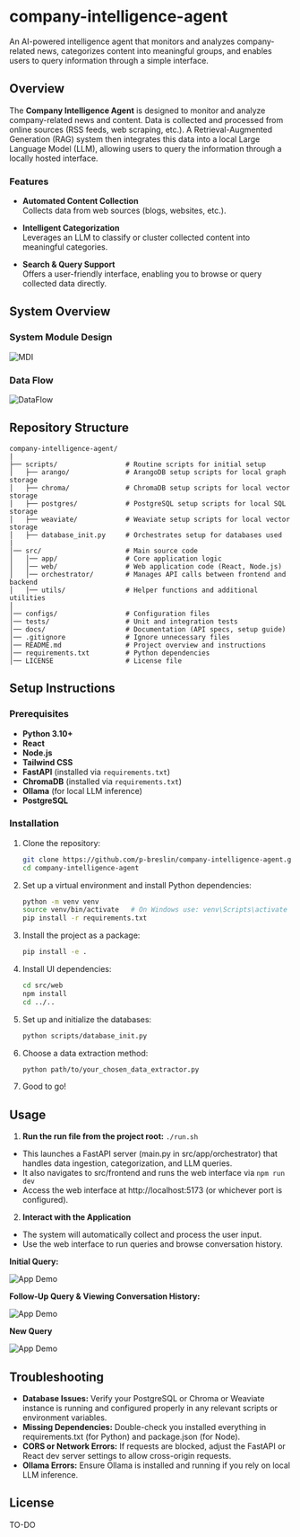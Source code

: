 # company-intelligence-agent

An AI-powered intelligence agent that monitors and analyzes company-related news, categorizes content into meaningful groups, and enables users to query information through a simple interface.

## Overview

The **Company Intelligence Agent** is designed to monitor and analyze company-related news and content. Data is collected and processed from online sources (RSS feeds, web scraping, etc.). A Retrieval-Augmented Generation (RAG) system then integrates this data into a local Large Language Model (LLM), allowing users to query the information through a locally hosted interface.

### Features

- **Automated Content Collection**  
  Collects data from web sources (blogs, websites, etc.).

- **Intelligent Categorization**  
  Leverages an LLM to classify or cluster collected content into meaningful categories.

- **Search & Query Support**  
  Offers a user-friendly interface, enabling you to browse or query collected data directly.

## System Overview

### System Module Design

![MDI](docs/diagrams/MDI.png)

### Data Flow

![DataFlow](docs/diagrams/DataFlow.png)

## Repository Structure

```
company-intelligence-agent/
|
├── scripts/                 # Routine scripts for initial setup
│   ├── arango/              # ArangoDB setup scripts for local graph storage
│   ├── chroma/              # ChromaDB setup scripts for local vector storage
│   ├── postgres/            # PostgreSQL setup scripts for local SQL storage
│   ├── weaviate/            # Weaviate setup scripts for local vector storage
│   ├── database_init.py     # Orchestrates setup for databases used
|
│── src/                     # Main source code
│   │── app/                 # Core application logic
│   │── web/                 # Web application code (React, Node.js)
│   │── orchestrator/        # Manages API calls between frontend and backend
│   │── utils/               # Helper functions and additional utilities
│
│── configs/                 # Configuration files
│── tests/                   # Unit and integration tests
│── docs/                    # Documentation (API specs, setup guide)
│── .gitignore               # Ignore unnecessary files
│── README.md                # Project overview and instructions
│── requirements.txt         # Python dependencies
│── LICENSE                  # License file
```

## Setup Instructions

### Prerequisites

- **Python 3.10+**
- **React**
- **Node.js**
- **Tailwind CSS**
- **FastAPI** (installed via `requirements.txt`)
- **ChromaDB** (installed via `requirements.txt`)
- **Ollama** (for local LLM inference)
- **PostgreSQL**

### Installation

1. Clone the repository:
   ```bash
   git clone https://github.com/p-breslin/company-intelligence-agent.git
   cd company-intelligence-agent
   ```
2. Set up a virtual environment and install Python dependencies:
   ```bash
   python -m venv venv
   source venv/bin/activate   # On Windows use: venv\Scripts\activate
   pip install -r requirements.txt
   ```
3. Install the project as a package:
   ```bash
   pip install -e .
   ```
4. Install UI dependencies:
   ```bash
   cd src/web
   npm install
   cd ../..
   ```
5. Set up and initialize the databases:
   ```bash
   python scripts/database_init.py
   ```
6. Choose a data extraction method:
   ```bash
   python path/to/your_chosen_data_extractor.py
   ```
7. Good to go!

## Usage

1. **Run the run file from the project root:** `./run.sh`

- This launches a FastAPI server (main.py in src/app/orchestrator) that handles data ingestion, categorization, and LLM queries.
- It also navigates to src/frontend and runs the web interface via `npm run dev`
- Access the web interface at http://localhost:5173 (or whichever port is configured).

2. **Interact with the Application**

- The system will automatically collect and process the user input.
- Use the web interface to run queries and browse conversation history.

**Initial Query:**

![App Demo](docs/demo/gif1.gif)

**Follow-Up Query & Viewing Conversation History:**

![App Demo](docs/demo/gif2.gif)

**New Query**

![App Demo](docs/demo/gif3.gif)

## Troubleshooting

- **Database Issues:** Verify your PostgreSQL or Chroma or Weaviate instance is running and configured properly in any relevant scripts or environment variables.
- **Missing Dependencies:** Double-check you installed everything in requirements.txt (for Python) and package.json (for Node).
- **CORS or Network Errors:** If requests are blocked, adjust the FastAPI or React dev server settings to allow cross-origin requests.
- **Ollama Errors:** Ensure Ollama is installed and running if you rely on local LLM inference.

## License

TO-DO
